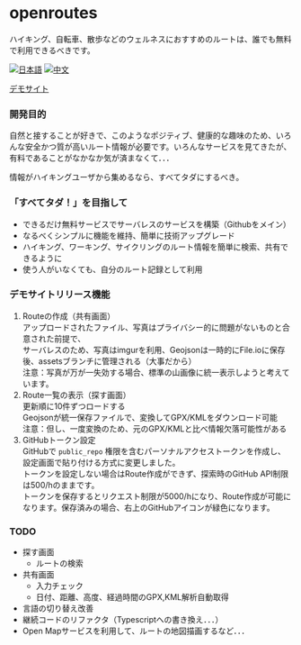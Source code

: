 # openroutes
ハイキング、自転車、散歩などのウェルネスにおすすめのルートは、誰でも無料で利用できるべきです。

[![日本語](https://img.shields.io/badge/lang-日本語-green.svg)](./README.md)
[![中文](https://img.shields.io/badge/lang-中文-red.svg)](./README_ZH.md)

[デモサイト](https://yougikou.github.io/openroutes/)

### 開発目的
自然と接することが好きで、このようなポジティブ、健康的な趣味のため、いろんな安全かつ質が高いルート情報が必要です。いろんなサービスを見てきたが、有料であることがなかなか気が済まなくて．．．

情報がハイキングユーザから集めるなら、すべてタダにするべき。

### 「すべてタダ！」を目指して
- できるだけ無料サービスでサーバレスのサービスを構築（Githubをメイン）
- なるべくシンプルに機能を維持、簡単に技術アップグレード
- ハイキング、ワーキング、サイクリングのルート情報を簡単に検索、共有できるように
- 使う人がいなくても、自分のルート記録として利用

### デモサイトリリース機能
1. Routeの作成（共有画面）<br>
  アップロードされたファイル、写真はプライバシー的に問題がないものと合意された前提で、<br>
  サーバレスのため、写真はimgurを利用、Geojsonは一時的にFile.ioに保存後、assetsブランチに管理される（大事だから）<br>
  注意：写真が万が一失効する場合、標準の山画像に統一表示しようと考えています。
2. Route一覧の表示（探す画面）<br>
  更新順に10件ずつロードする<br>
  Geojsonが統一保存ファイルで、変換してGPX/KMLをダウンロード可能<br>
  注意：但し、一度変換のため、元のGPX/KMLと比べ情報欠落可能性がある
3. GitHubトークン設定<br>
  GitHubで `public_repo` 権限を含むパーソナルアクセストークンを作成し、設定画面で貼り付ける方式に変更しました。<br>
  トークンを設定しない場合はRoute作成ができず、探索時のGitHub API制限は500/hのままです。<br>
  トークンを保存するとリクエスト制限が5000/hになり、Route作成が可能になります。保存済みの場合、右上のGitHubアイコンが緑色になります。

### TODO
- 探す画面
  - ルートの検索
- 共有画面
  - 入力チェック
  - 日付、距離、高度、経過時間のGPX,KML解析自動取得
- 言語の切り替え改善
- 継続コードのリファクタ（Typescriptへの書き換え．．．）
- Open Mapサービスを利用して、ルートの地図描画するなど．．．